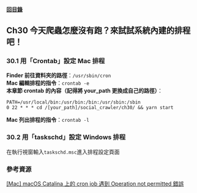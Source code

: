 #### [回目錄](../README.md)

## Ch30 今天爬蟲怎麼沒有跑？來試試系統內建的排程吧！

### 30.1 用「Crontab」設定 Mac 排程

**Finder 前往資料夾的路徑**：`/usr/sbin/cron`  
**Mac 編輯排程的指令**：`crontab -e`  
**本章節 crontab 的內容（記得將 your_path 更換成自己的路徑）**：

```
PATH=/usr/local/bin:/usr/bin:/bin:/usr/sbin:/sbin
0 22 * * * cd /[your_path]/social_crawler/ch30/ && yarn start
```

**Mac 列出排程的指令**：`crontab -l`

### 30.2 用「taskschd」設定 Windows 排程

在執行視窗輸入`taskschd.msc`進入排程設定頁面

### 參考資源

[[Mac] macOS Catalina 上的 cron job 遇到 Operation not permitted 錯誤](https://ephrain.net/mac-macos-catalina-上的-cron-job-遇到-operation-not-permitted-錯誤/)
